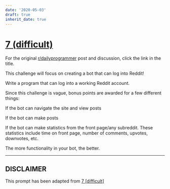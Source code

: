 ```yaml
---
date: '2020-05-03'
draft: true
inherit_date: true
---
```


# [7 (difficult)](https://www.reddit.com/r/dailyprogrammer/comments/pr4vo/2152012_challenge_7_difficult/)

For the original [r/dailyprogrammer](https://www.reddit.com/r/dailyprogrammer/) post and discussion, click the link in the title.

This challenge will focus on creating a bot that can log into Reddit!

Write a program that can log into a working Reddit account. 

Since this challenge is vague, bonus points are awarded for a few different things:

If the bot can navigate the site and view posts

If the bot can make posts

If the bot can make statistics from the front page/any subreddit. These statistics include time on front page, number of comments, upvotes, downvotes, etc.

The more functionality in your bot, the better.


----
## **DISCLAIMER**
This prompt has been adapted from [7 [difficult]](https://www.reddit.com/r/dailyprogrammer/comments/pr4vo/2152012_challenge_7_difficult/
)

